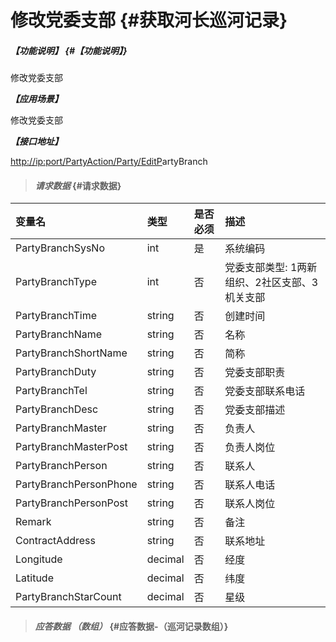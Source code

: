 # 修改党委支部 {#获取河长巡河记录}

##### _【功能说明】_ {#【功能说明】}

修改党委支部

_**【应用场景】**_

修改党委支部

_**【接口地址】**_

[http://ip:port/PartyAction/Party/EditP](http://ip:port/HMQuery/PatrolRiver/GetPatrolRivers)artyBranch

> #### _请求数据_ {#请求数据}

| 变量名 | 类型 | 是否必须 | 描述 |
| :--- | :--- | :--- | :--- |
| PartyBranchSysNo | int | 是 | 系统编码 |
| PartyBranchType | int | 否 | 党委支部类型: 1两新组织、2社区支部、3机关支部 |
| PartyBranchTime | string | 否 | 创建时间 |
| PartyBranchName | string | 否 | 名称 |
| PartyBranchShortName | string | 否 | 简称 |
| PartyBranchDuty | string | 否 | 党委支部职责 |
| PartyBranchTel | string | 否 | 党委支部联系电话 |
| PartyBranchDesc | string | 否 | 党委支部描述 |
| PartyBranchMaster | string | 否 | 负责人 |
| PartyBranchMasterPost | string | 否 | 负责人岗位 |
| PartyBranchPerson | string | 否 | 联系人 |
| PartyBranchPersonPhone | string | 否 | 联系人电话 |
| PartyBranchPersonPost | string | 否 | 联系人岗位 |
| Remark | string | 否 | 备注 |
| ContractAddress | string | 否 | 联系地址 |
| Longitude | decimal | 否 | 经度 |
| Latitude | decimal | 否 | 纬度 |
| PartyBranchStarCount | decimal | 否 | 星级 |

> #### _应答数据 （数组）_ {#应答数据-（巡河记录数组）}



